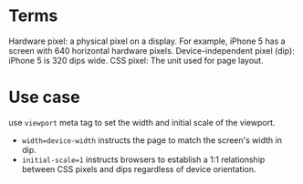 # Terms

Hardware pixel: a physical pixel on a display. For example, iPhone 5 has a screen with 640 horizontal hardware pixels.
Device-independent pixel (dip): iPhone 5 is 320 dips wide.
CSS pixel: The unit used for page layout.

# Use case

use `viewport` meta tag to set the width and initial scale of the viewport.

- `width=device-width` instructs the page to match the screen's width in dip.
- `initial-scale=1` instructs browsers to establish a 1:1 relationship between CSS pixels and dips regardless of device orientation.

